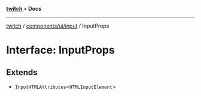 [**twitch**](../../../../README.md) • **Docs**

***

[twitch](../../../../modules.md) / [components/ui/input](../README.md) / InputProps

# Interface: InputProps

## Extends

- `InputHTMLAttributes`\<`HTMLInputElement`\>
